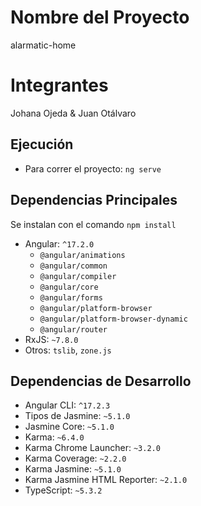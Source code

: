 # Nombre del Proyecto
alarmatic-home

# Integrantes
Johana Ojeda & Juan Otálvaro

## Ejecución
- Para correr el proyecto: `ng serve`

## Dependencias Principales
Se instalan con el comando `npm install`

- Angular: `^17.2.0`
  - `@angular/animations`
  - `@angular/common`
  - `@angular/compiler`
  - `@angular/core`
  - `@angular/forms`
  - `@angular/platform-browser`
  - `@angular/platform-browser-dynamic`
  - `@angular/router`
- RxJS: `~7.8.0`
- Otros: `tslib`, `zone.js`

## Dependencias de Desarrollo
- Angular CLI: `^17.2.3`
- Tipos de Jasmine: `~5.1.0`
- Jasmine Core: `~5.1.0`
- Karma: `~6.4.0`
- Karma Chrome Launcher: `~3.2.0`
- Karma Coverage: `~2.2.0`
- Karma Jasmine: `~5.1.0`
- Karma Jasmine HTML Reporter: `~2.1.0`
- TypeScript: `~5.3.2`
